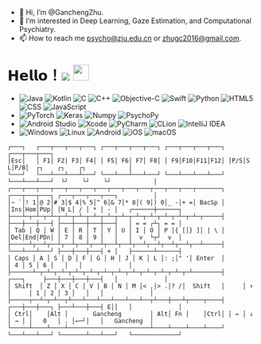- 👋 Hi, I’m @GanchengZhu.
- 👀 I’m interested in Deep Learning, Gaze Estimation, and Computational Psychiatry.   
- 📫 How to reach me psycho@zju.edu.cn or zhugc2016@gmail.com.

<!---
GanchengZhu/GanchengZhu is a ✨ special ✨ repository because its `README.md` (this file) appears on your GitHub profile.
You can click the Preview link to take a look at your changes.
--->

# 𝗛𝗲𝗹𝗹𝗼！<img src="https://profile-counter.glitch.me/GanchengZhu/count.svg" /> <img src="./01.gif" width="32px" height="32px"> 


-
  ![Java](https://img.shields.io/badge/-Java-233333?style=flat&logo=java)
  ![Kotlin](https://img.shields.io/badge/-Kotlin-233333?style=flat&logo=kotlin)
  ![C](https://img.shields.io/badge/-C-233333?style=flat&logo=C)
  ![C++](https://img.shields.io/badge/-C++-233333?style=flat&logo=C%2B%2B)
  ![Objective-C](https://img.shields.io/badge/-Objective%20C-233333?style=flat&logo=c)
  ![Swift](https://img.shields.io/badge/-Swift-233333?style=flat&logo=swift)
  ![Python](https://img.shields.io/badge/-Python-233333?style=flat&logo=python)
  ![HTML5](https://img.shields.io/badge/-HTML5-233333?style=flat&logo=HTML5)
  ![CSS](https://img.shields.io/badge/-CSS-233333?style=flat&logo=CSS3&logoColor=1572B6)
  ![JavaScript](https://img.shields.io/badge/-JavaScript-233333?style=flat&logo=javascript)
-
  ![PyTorch](https://img.shields.io/badge/-PyTorch-233333?style=flat&logo=pytorch)
  ![Keras](https://img.shields.io/badge/-Keras-233333?style=flat&logo=keras)
  ![Numpy](https://img.shields.io/badge/-Numpy-233333?style=flat&logo=numpy)
  ![PsychoPy](https://img.shields.io/badge/-PsychoPy-233333?style=flat&logo=psychopy)
-
  ![Android Studio](https://img.shields.io/badge/-Android%20Studio-233333?style=flat&logo=androidstudio)
  ![Xcode](https://img.shields.io/badge/-Xcode-233333?style=flat&logo=xcode)
  ![PyCharm](https://img.shields.io/badge/-PyCharm-233333?style=flat&logo=pycharm)
  ![CLion](https://img.shields.io/badge/-CLion-233333?style=flat&logo=clion)
  ![IntelliJ IDEA](https://img.shields.io/badge/-IntelliJ%20IDEA-233333?style=flat&logo=intellijidea) 
-
  ![Windows](https://img.shields.io/badge/-Windows-233333?style=flat&logo=windows)
  ![Linux](https://img.shields.io/badge/-Linux-233333?style=flat&logo=linux)
  ![Android](https://img.shields.io/badge/-Android-233333?style=flat&logo=android)
  ![iOS](https://img.shields.io/badge/-iOS-233333?style=flat&logo=apple)
  ![macOS](https://img.shields.io/badge/-macOS-233333?style=flat&logo=macos)


```
┌───┐   ┌───┬───┬───┬───┐ ┌───┬───┬───┬───┐ ┌───┬───┬───┬───┐ ┌───┬───┬───┐
│Esc│   │ F1│ F2│ F3│ F4│ │ F5│ F6│ F7│ F8│ │ F9│F10│F11│F12│ │P/S│S L│P/B│  ┌┐    ┌┐    ┌┐            │
└───┘   └───┴───┴───┴───┘ └───┴───┴───┴───┘ └───┴───┴───┴───┘ └───┴───┴───┘  └┘    └┘    └┘            │
┌───┬───┬───┬───┬───┬───┬───┬───┬───┬───┬───┬───┬───┬───────┐ ┌───┬───┬───┐ ┌───┬───┬───┬───┐          │
│~ `│! 1│@ 2│# 3│$ 4│% 5│^ 6│& 7│* 8│( 9│) 0│_ -│+ =│ BacSp │ │Ins│Hom│PUp│ │N L│ / │ * │ - │   ┌──────┼──────┐
├───┴─┬─┴─┬─┴─┬─┴─┬─┴─┬─┴─┬─┴─┬─┴─┬─┴─┬─┴─┬─┴─┬─┴─┬─┴─┬─────┤ ├───┼───┼───┤ ├───┼───┼───┼───┤   │ = = ┌┴┐ = = │
│ Tab │ Q │ W │ E │ R │ T │ Y │ U │ I │ O │ P │{ [│} ]│ | \ │ │Del│End│PDn│ │ 7 │ 8 │ 9 │   │   │  v  └┬┘  v  │
├─────┴┬──┴┬──┴┬──┴┬──┴┬──┴┬──┴┬──┴┬──┴┬──┴┬──┴┬──┴┬──┴─────┤ └───┴───┴───┘ ├───┼───┼───┤ + │   ├──────┴──────┤
│ Caps │ A │ S │ D │ F │ G │ H │ J │ K │ L │: ;│" '│ Enter  │               │ 4 │ 5 │ 6 │   │   │             │
├──────┴─┬─┴─┬─┴─┬─┴─┬─┴─┬─┴─┬─┴─┬─┴─┬─┴─┬─┴─┬─┴─┬─┴────────┤     ┌───┐     ├───┼───┼───┼───┤   │             │
│ Shift  │ Z │ X │ C │ V │ B │ N │ M │< ,│> .│? /│  Shift   │     │ ↑ │     │ 1 │ 2 │ 3 │   │   │             │
├─────┬──┴─┬─┴──┬┴───┴───┴───┴───┴───┴──┬┴───┼───┴┬────┬────┤ ┌───┼───┼───┐ ├───┴───┼───┤ E││   │             │
│ Ctrl│    │Alt │       Gancheng        │ Alt│ Fn │    │Ctrl│ │ ← │ ↓ │ → │ │   0   │ . │←─┘│   │   Gancheng  │
└─────┴────┴────┴───────────────────────┴────┴────┴────┴────┘ └───┴───┴───┘ └───────┴───┴───┘   └─────────────┘
```


